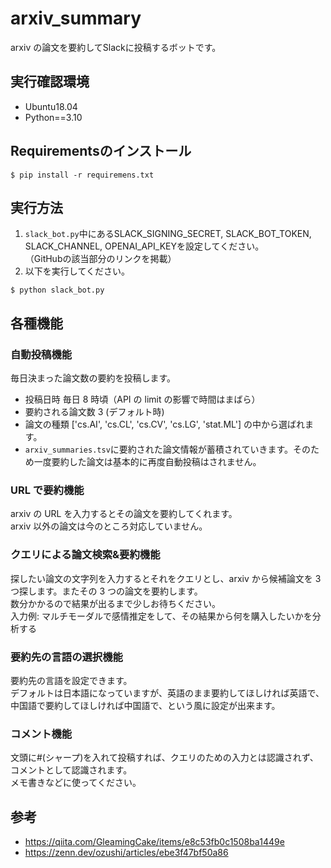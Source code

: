 # arxiv_summary

arxiv の論文を要約してSlackに投稿するボットです。


## 実行確認環境
- Ubuntu18.04
- Python==3.10

## Requirementsのインストール
```
$ pip install -r requiremens.txt
```

## 実行方法
1. `slack_bot.py`中にあるSLACK_SIGNING_SECRET, SLACK_BOT_TOKEN, SLACK_CHANNEL, OPENAI_API_KEYを設定してください。  
（GitHubの該当部分のリンクを掲載）  
2. 以下を実行してください。

```
$ python slack_bot.py
```

## 各種機能

### 自動投稿機能

毎日決まった論文数の要約を投稿します。

- 投稿日時
  毎日 8 時頃（API の limit の影響で時間はまばら）
- 要約される論文数
  3 (デフォルト時)
- 論文の種類
  ['cs.AI', 'cs.CL', 'cs.CV', 'cs.LG', 'stat.ML'] の中から選ばれます。
- `arxiv_summaries.tsv`に要約された論文情報が蓄積されていきます。そのため一度要約した論文は基本的に再度自動投稿はされません。

### URL で要約機能

arxiv の URL を入力するとその論文を要約してくれます。  
arxiv 以外の論文は今のところ対応していません。

### クエリによる論文検索&要約機能

探したい論文の文字列を入力するとそれをクエリとし、arxiv から候補論文を 3 つ探します。またその 3 つの論文を要約します。  
数分かかるので結果が出るまで少しお待ちください。  
入力例: マルチモーダルで感情推定をして、その結果から何を購入したいかを分析する

### 要約先の言語の選択機能
要約先の言語を設定できます。  
デフォルトは日本語になっていますが、英語のまま要約してほしければ英語で、中国語で要約してほしければ中国語で、という風に設定が出来ます。

### コメント機能

文頭に#(シャープ)を入れて投稿すれば、クエリのための入力とは認識されず、コメントとして認識されます。  
メモ書きなどに使ってください。

## 参考
- https://qiita.com/GleamingCake/items/e8c53fb0c1508ba1449e
- https://zenn.dev/ozushi/articles/ebe3f47bf50a86
